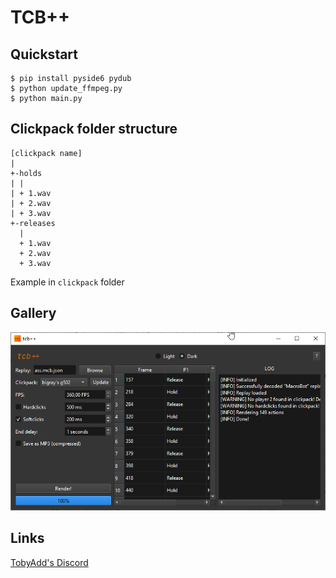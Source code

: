 # TCB++
## Quickstart
```
$ pip install pyside6 pydub
$ python update_ffmpeg.py
$ python main.py
```
## Clickpack folder structure
```
[clickpack name]
| 
+-holds
| |
| + 1.wav
| + 2.wav
| + 3.wav
+-releases
  |
  + 1.wav
  + 2.wav
  + 3.wav
```
Example in `clickpack` folder

## Gallery
![sc1](screenshot1.png)

## Links
[TobyAdd's Discord](https://discord.gg/GVR9uWf5)
